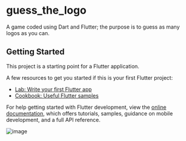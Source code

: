 # guess_the_logo

A game coded using Dart and Flutter; the purpose is to guess as many logos as you can.

## Getting Started

This project is a starting point for a Flutter application.

A few resources to get you started if this is your first Flutter project:

- [Lab: Write your first Flutter app](https://docs.flutter.dev/get-started/codelab)
- [Cookbook: Useful Flutter samples](https://docs.flutter.dev/cookbook)

For help getting started with Flutter development, view the
[online documentation](https://docs.flutter.dev/), which offers tutorials,
samples, guidance on mobile development, and a full API reference.

![image](https://github.com/amalia001/Guess-the-logo-game/assets/79217037/ce1a7cd6-8cce-4c26-8435-1912efdf5519)

